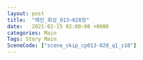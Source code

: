 ```yaml
---
layout: post
title:  "메인_회상_013~028장"
date:   2021-02-15 02:00:00 +0000
categories: Main
Tags: Story Main
SceneCode: ["scene_skip_cp013-028_q1_s10"]
---
```

